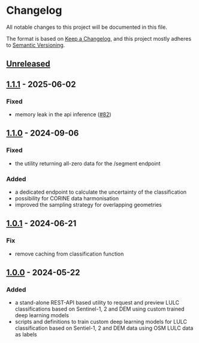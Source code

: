 # Changelog

All notable changes to this project will be documented in this file.

The format is based on [Keep a Changelog](https://keepachangelog.com/en/1.0.0/),
and this project mostly adheres to [Semantic Versioning](https://semver.org/spec/v2.0.0.html).

## [Unreleased](https://gitlab.heigit.org/climate-action/utilities/lulc-utility/-/compare/1.1.1...main)


## [1.1.1](https://gitlab.heigit.org/climate-action/utilities/lulc-utility/-/releases/1.1.1) - 2025-06-02

### Fixed
- memory leak in the api inference ([#82](https://gitlab.heigit.org/climate-action/utilities/lulc-utility/-/issues/82))


## [1.1.0](https://gitlab.heigit.org/climate-action/utilities/lulc-utility/-/releases/1.1.0) - 2024-09-06

### Fixed

- the utility returning all-zero data for the /segment endpoint

### Added

- a dedicated endpoint to calculate the uncertainty of the classification
- possibility for CORINE data harmonisation
- improved the sampling strategy for overlapping geometries

## [1.0.1](https://gitlab.heigit.org/climate-action/utilities/lulc-utility/-/releases/1.0.1) - 2024-06-21

### Fix

- remove caching from classification function

## [1.0.0](https://gitlab.heigit.org/climate-action/utilities/lulc-utility/-/releases/1.0.0) - 2024-05-22

### Added

- a stand-alone REST-API based utility to request and preview LULC classifications based on Sentinel-1, 2 and DEM using
  custom trained deep learning models
- scripts and definitions to train custom deep learning models for LULC classification based on Sentiel-1, 2 and DEM
  data using OSM LULC data as labels